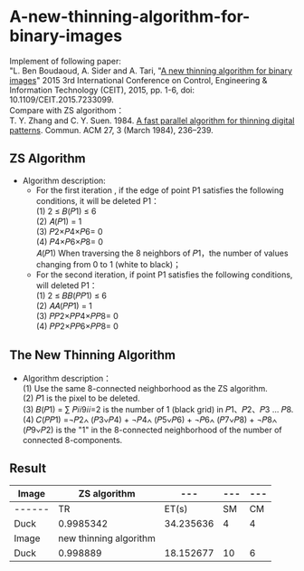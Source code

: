 # A-new-thinning-algorithm-for-binary-images
Implement of following paper:  
"L. Ben Boudaoud, A. Sider and A. Tari, "[A new thinning algorithm for binary images]" 2015 3rd International Conference on Control, Engineering & Information 
Technology (CEIT), 2015, pp. 1-6, doi: 10.1109/CEIT.2015.7233099.  
Compare with ZS algorithom：  
T. Y. Zhang and C. Y. Suen. 1984. [A fast parallel algorithm for thinning digital patterns]. Commun. ACM 27, 3 (March 1984), 236–239. 

## ZS Algorithm
- Algorithm description:
  - For the first iteration , if the edge of point P1 satisfies the following conditions, it will be deleted P1：  
(1) 2 ≤ 𝐵(𝑃1) ≤ 6  
(2) 𝐴(𝑃1) = 1  
(3) 𝑃2×𝑃4×𝑃6= 0  
(4) 𝑃4×𝑃6×𝑃8= 0  
𝐴(𝑃1) When traversing the 8 neighbors of 𝑃1，the number of values changing from 0 to 1 (white to black)；
  - For the second iteration, if point P1 satisfies the following conditions, will deleted P1：  
(1) 2 ≤ 𝐵𝐵(𝑃𝑃1) ≤ 6  
(2) 𝐴𝐴(𝑃𝑃1) = 1  
(3) 𝑃𝑃2×𝑃𝑃4×𝑃𝑃8= 0  
(4) 𝑃𝑃2×𝑃𝑃6×𝑃𝑃8= 0  
## The New Thinning Algorithm
- Algorithm description：  
(1) Use the same 8-connected neighborhood as the ZS algorithm.   
(2) 𝑃1 is the pixel to be deleted.  
(3) 𝐵(𝑃1) = ∑ 𝑃𝑖𝑖9𝑖𝑖=2 is the number of 1 (black grid) in 𝑃1、𝑃2、𝑃3 … 𝑃8.   
(4) 𝐶(𝑃𝑃1) =¬𝑃2∧ (𝑃3∨𝑃4) + ¬𝑃4∧ (𝑃5∨𝑃6) + ¬𝑃6∧ (𝑃7∨𝑃8) + ¬𝑃8∧ (𝑃9∨𝑃2) is the "1" in the 8-connected neighborhood of the number of connected 8-components.  
## Result
|Image |ZS algorithm |--- |--- |--- |
|------|--------|--------|--------|--------|
|------|TR |ET(s) |SM |CM |
|Duck |0.9985342 |34.235636 |4 |4 |
|Image |new thinning algorithm ||||
|Duck |0.998889 |18.152677 |10 |6|
[A new thinning algorithm for binary images]:https://ieeexplore.ieee.org/document/7233099/references#references
[A fast parallel algorithm for thinning digital patterns]:https://doi.org/10.1145/357994.358023
